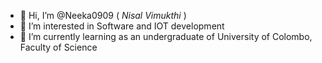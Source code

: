 - 👋 Hi, I’m @Neeka0909 ( _Nisal Vimukthi_ )
- 👀 I’m interested in Software and IOT development 
- 🌱 I’m currently learning as an undergraduate of University of Colombo, Faculty of Science



